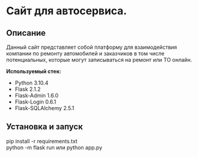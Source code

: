 # Сайт для автосервиса.
## Описание
Данный сайт представляет собой платформу для взаимодействия компании по ремонту автомобилей и заказчиков в том числе потенциальных, которые могут записываться на ремонт или ТО онлайн.

**Используемый стек:**
* Python 3.10.4
* Flask 2.1.2
* Flask-Admin 1.6.0
* Flask-Login 0.6.1
* Flask-SQLAlchemy 2.5.1

## Установка и запуск
pip install -r requirements.txt  
python -m flask run или python app.py







